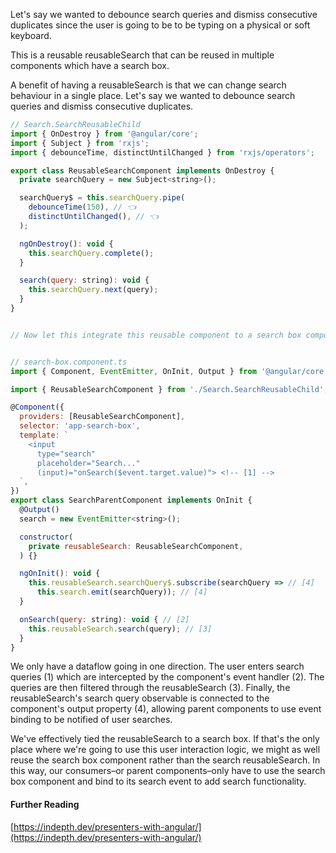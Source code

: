 Let's say we wanted to debounce search queries and dismiss consecutive duplicates since the user is going to be to be typing on a physical or soft keyboard.

This is a reusable reusableSearch that can be reused in multiple components which have a search box.

A benefit of having a reusableSearch is that we can change search behaviour in a single place. Let's say we wanted to debounce search queries and dismiss consecutive duplicates.

```js
// Search.SearchReusableChild
import { OnDestroy } from '@angular/core';
import { Subject } from 'rxjs';
import { debounceTime, distinctUntilChanged } from 'rxjs/operators';

export class ReusableSearchComponent implements OnDestroy {
  private searchQuery = new Subject<string>();

  searchQuery$ = this.searchQuery.pipe(
    debounceTime(150), // 👈
    distinctUntilChanged(), // 👈
  );

  ngOnDestroy(): void {
    this.searchQuery.complete();
  }

  search(query: string): void {
    this.searchQuery.next(query);
  }
}


// Now let this integrate this reusable component to a search box component as below.


// search-box.component.ts
import { Component, EventEmitter, OnInit, Output } from '@angular/core';

import { ReusableSearchComponent } from './Search.SearchReusableChild';

@Component({
  providers: [ReusableSearchComponent],
  selector: 'app-search-box',
  template: `
    <input
      type="search"
      placeholder="Search..."
      (input)="onSearch($event.target.value)"> <!-- [1] -->
  `,
})
export class SearchParentComponent implements OnInit {
  @Output()
  search = new EventEmitter<string>();

  constructor(
    private reusableSearch: ReusableSearchComponent,
  ) {}

  ngOnInit(): void {
    this.reusableSearch.searchQuery$.subscribe(searchQuery => // [4]
      this.search.emit(searchQuery)); // [4]
  }

  onSearch(query: string): void { // [2]
    this.reusableSearch.search(query); // [3]
  }
}
```

We only have a dataflow going in one direction. The user enters search queries (1) which are intercepted by the component's event handler (2). The queries are then filtered through the reusableSearch (3). Finally, the reusableSearch's search query observable is connected to the component's output property (4), allowing parent components to use event binding to be notified of user searches.

We've effectively tied the reusableSearch to a search box. If that's the only place where we're going to use this user interaction logic, we might as well reuse the search box component rather than the search reusableSearch. In this way, our consumers–or parent components–only have to use the search box component and bind to its search event to add search functionality.

#### Further Reading

[https://indepth.dev/presenters-with-angular/](https://indepth.dev/presenters-with-angular/)
